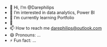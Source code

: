 - 👋 Hi, I’m @Darephilips
- 👀 I’m interested in data analytics, Power BI
- 🌱 I’m currently learning Portfolio 
- 💞️
- 📫 How to reach me darephilips@outlook.com
- 😄 Pronouns: ...
- ⚡ Fun fact: ...

<!---
Darephilips/Darephilips is a ✨ special ✨ repository because its `README.md` (this file) appears on your GitHub profile.
You can click the Preview link to take a look at your changes.
--->
